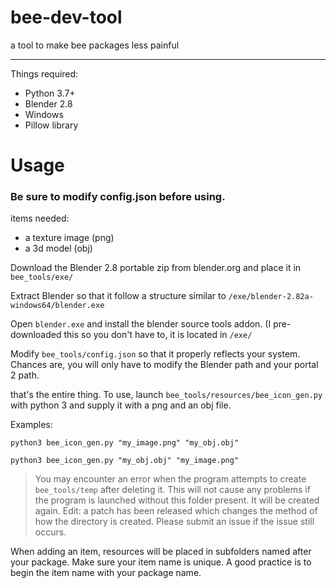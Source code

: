 # bee-dev-tool
a tool to make bee packages less painful

***

Things required:
- Python 3.7+
- Blender 2.8
- Windows
- Pillow library

# Usage
### Be sure to modify config.json before using.
items needed:
- a texture image (png)
- a 3d model (obj)

Download the Blender 2.8 portable zip from blender.org and place it in `bee_tools/exe/`

Extract Blender so that it follow a structure similar to `/exe/blender-2.82a-windows64/blender.exe`

Open `blender.exe` and install the blender source tools addon. (I pre-downloaded this so you don't have to, it is located in `/exe/`

Modify `bee_tools/config.json` so that it properly reflects your system. Chances are, you will only have to modify the Blender path and your portal 2 path.

that's the entire thing. To use, launch `bee_tools/resources/bee_icon_gen.py` with python 3 and supply it with a png and an obj file.

Examples:

`python3 bee_icon_gen.py "my_image.png" "my_obj.obj"`

`python3 bee_icon_gen.py "my_obj.obj" "my_image.png"`

> You may encounter an error when the program attempts to create `bee_tools/temp` after deleting it. This will not cause any problems if the program is launched without this folder present. It will be created again.
> Edit: a patch has been released which changes the method of how the directory is created. Please submit an issue if the issue still occurs.

When adding an item, resources will be placed in subfolders named after your package. Make sure your item name is unique. A good practice is to begin the item name with your package name.
